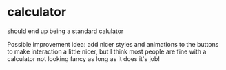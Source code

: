 # calculator

should end up being a standard calulator

Possible improvement idea: add nicer styles and animations to the buttons to make interaction a little nicer, but I think most people are fine with a calculator not looking fancy as long as it does it's job!